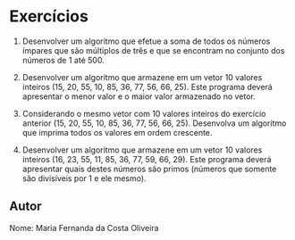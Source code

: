 # Exercícios

1. Desenvolver um algoritmo que efetue a soma de todos os números ímpares que são múltiplos de
três e que se encontram no conjunto dos números de 1 até 500.

2. Desenvolver um algoritmo que armazene em um vetor 10 valores inteiros (15, 20, 55, 10, 85, 36, 77, 56, 66, 25). Este programa deverá apresentar o menor valor e o maior valor armazenado no vetor.

3. Considerando o mesmo vetor com 10 valores inteiros do exercício anterior (15, 20, 55, 10, 85, 36, 77, 56, 66, 25). Desenvolva um algoritmo que imprima todos os valores em ordem crescente.

4. Desenvolver um algoritmo que armazene em um vetor 10 valores inteiros (16, 23, 55, 11, 85, 36, 77, 59, 66, 29). Este programa deverá apresentar quais destes números são primos (números que somente são divisíveis por 1 e ele mesmo).

## Autor
Nome: Maria Fernanda da Costa Oliveira